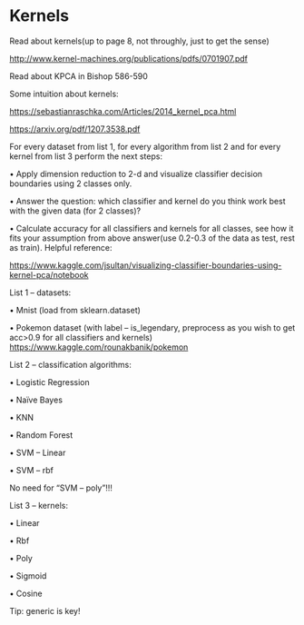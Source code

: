 # Kernels

Read about kernels(up to page 8, not throughly, just to get the sense) 

http://www.kernel-machines.org/publications/pdfs/0701907.pdf

Read about KPCA in Bishop 586-590

Some intuition about kernels:

https://sebastianraschka.com/Articles/2014_kernel_pca.html 

https://arxiv.org/pdf/1207.3538.pdf 

For every dataset from list 1, for every algorithm from list 2 and for every kernel from list 3 perform the next steps:

•	Apply dimension reduction to 2-d and visualize classifier decision boundaries using 2 classes only. 

•	Answer the question: which classifier and kernel do you think work best with the given data (for 2 classes)?

•	Calculate accuracy for all classifiers and kernels for all classes, see how it fits your assumption from above answer(use 0.2-0.3 of the data as test, rest as train).
Helpful reference: 

https://www.kaggle.com/jsultan/visualizing-classifier-boundaries-using-kernel-pca/notebook

List 1 – datasets:

•	Mnist (load from sklearn.dataset)

•	Pokemon dataset (with label – is_legendary, preprocess as you wish to get acc>0.9 for all classifiers and kernels) 
https://www.kaggle.com/rounakbanik/pokemon 

List 2 – classification algorithms:

•	Logistic Regression

•	Naïve Bayes

•	KNN

•	Random Forest

•	SVM – Linear

•	SVM – rbf

No need for “SVM – poly”!!!

List 3 – kernels:

•	Linear

•	Rbf

•	Poly

•	Sigmoid

•	Cosine

Tip: generic is key!



  
